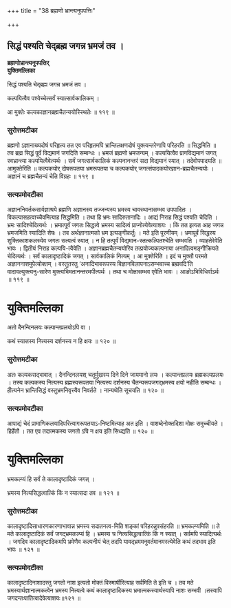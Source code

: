 +++
title = "38 ब्रह्मणो भ्रान्त्यनुपपत्तिः"

+++


## सिद्धं पश्यति चेद्ब्रह्म जगन्न भ्रमजं तव ।

**ब्रह्मणोभ्रान्त्यनुपपत्तिर्   
युक्तिमल्लिका**

सिद्धं पश्यति चेद्ब्रह्म जगन्न भ्रमजं तव ।

कल्पयित्वैव पश्येच्चेत्सर्वं स्यात्सार्वकालिकम् ।

आ मुक्तेः कल्पकाज्ञानब्रह्मचैतन्ययोस्स्थितेः ॥ ११९ ॥

### **सुरोत्तमटीका**

ब्रह्मणो ऽज्ञानाख्यदोषं परिहृत्य तत एव परिहृतमपि भ्रान्तिलक्षणदोषं युक्त्यन्तरेणापि परिहरति ॥ सिद्धमिति ॥ तव ब्रह्म सिद्धं पूर्वं विद्यमानं जगदिति सम्बन्धः । भ्रमजं ब्रह्मणो भ्रमजन्यम् । कल्पयित्वैव प्रागविद्यमानं जगत् स्वभ्रान्त्या कल्पयित्वैवेत्यर्थः । सर्वं जगत्सार्वकालिकं कल्पनानन्तरं सदा विद्यमानं स्यात् । तदेवोपपादयति ॥ आमुक्तेरिति ॥ कल्पकयोर् दोषरूपतया भ्रमरूपतया च कल्पकयोर् जगत्संपादकयोरज्ञान-ब्रह्मचैतन्ययोः । अज्ञानं च ब्रह्मचैतन्यं चेति विग्रहः ॥ ११९ ॥

### **सत्यप्रमोदटीका**

अज्ञाननिवर्तकसार्वज्ञाश्रये ब्रह्मणि अज्ञानस्य तज्जन्यस्य भ्रमस्य चावस्थानासम्भव उपपादितः । विकल्पासहत्वाच्चैवमित्याह सिद्धमिति । तथा हि भ्रमः सादिरुतानादिः । आद्यं निराह सिद्धं पश्यति चेदिति । भ्रमः सादिश्चेदित्यर्थः । भ्रमात्पूर्वं जगतः सिद्धत्वे भ्रमस्य सादित्वं प्राप्नोत्येवेत्याशयः । किं तत इत्यत आह जगन्न भ्रमजमिति स्यादिति शेषः । तव अर्थज्ञानात्मको भ्रम इत्यङ्गीकर्तुः । मते इति पूरणीयम् । भ्रमापूर्वं सिद्धस्य शुक्तिकाशकलस्येव जगतः सत्यत्वं स्यात् । न हि तत्पूर्वं विद्यमान-स्तत्कल्पितश्चेति सम्भवति । व्याहतेरेवेति भावः । द्वितीयं निराह कल्पयि-त्वैवेति । अज्ञानब्रह्मचैतन्ययोरिव तत्प्रयोज्यकल्पनाया अनादित्वमङ्गीक्रियते चेदित्यर्थः । सर्वं कालादृष्टादिकं जगत् । सार्वकालिकं नित्यम् । आ मुक्तेरिति । इदं च मुक्तौ परमते अज्ञाननाशमुपेत्योक्तम् । वस्तुतस्तु ‘अनादिभावरूपस्य विज्ञानविलापनाऽसम्भवाच्च ब्रह्मवदि’ति वादावल्युक्त्यनु-सारेण मुक्त्यभिमतानन्तरमपीत्यर्थः । तथा च मोक्षासम्भव एवेति भावः । आङोऽभिविधिर्वाऽर्थः ॥ ११९ ॥

# **युक्तिमल्लिका**

अतो दैनन्दिनलयः कल्पान्तप्रलयोऽपि वा ।

कथं स्यात्तस्य नित्यस्य दर्शनस्य न हि क्षयः ॥ १२० ॥

### **सुरोत्तमटीका**

अतः कल्पकसद्भावात् । दैनन्दिनलयश् चतुर्मुखस्य दिने दिने जायमानो लयः । कल्पान्तप्रलयः ब्रह्मकल्पप्रलयः । तस्य कल्पकस्य नित्यस्य ब्रह्मस्वरूपतया नित्यस्य दर्शनस्य चैतन्यरूपजगद्भ्रमस्य क्षयो नहीति सम्बन्धः । हीत्यनेन भ्रान्तिसिद्धं वस्तुभ्रमनिवृत्त्यैव निवर्तते । नान्यथेति सूचयति ॥ १२० ॥

### **सत्यप्रमोदटीका**

आपाद्यं चेदं प्रामाणिकलयादिपरित्यागरूपतयाऽ-निष्टमित्याह अत इति । वाशब्देनोक्तदिशा मोक्षः समुच्चीयते । हिर्हेतौ । तत एव तदात्मकस्य जगतो ऽपि न क्षय इति सिध्द्यति ॥ १२० ॥

# **युक्तिमल्लिका**

भ्रमकल्प्यं हि सर्वं ते कालादृष्टादिकं जगत् ।

भ्रमस्य नित्यसिद्धत्वात्किं किं न स्यात्सदा तव ॥ १२१ ॥

### **सुरोत्तमटीका**

कालादृष्टादिसाधारणकारणाभावान्न भ्रमस्य सदातनत्व-मिति शङ्कां परिहरन्नुपसंहरति ॥ भ्रमकल्प्यमिति ॥ ते मते कालादृष्टादिकं सर्वं जगद्भ्रमकल्प्यं हि । भ्रमस्य च नित्यसिद्धत्वात्किं किं न स्यात् । सर्वमपि स्यादित्यर्थः । जगदिव कालादृष्टादिकमपि भ्रमेणैव कल्पनीयं चेत् तदपि यावद्भ्रममनुवर्तमानमस्त्येवेति कथं तदभाव इति भावः ॥ १२१ ॥

### **सत्यप्रमोदटीका**

कालादृष्टादिनाशादस्तु जगतो नाश इत्यतो मोक्तं विस्मार्षीरित्याह सर्वमिति ते इति च । तव मते भ्रमस्यार्थज्ञानात्मकत्वेन भ्रमस्य नित्यत्वे कथं कालादृष्टादिकस्य भ्रमात्मकस्यार्थस्यापि नाशः सम्भवी ।तस्यापि जगदन्तःपातित्वादेवेत्याशयः॥१२१ ॥

